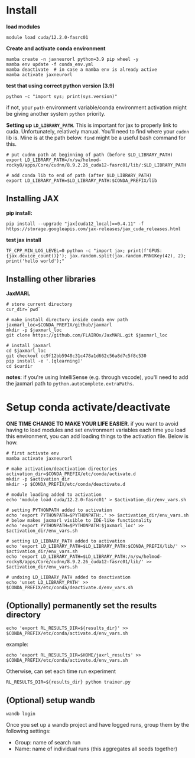 # Install
**load modules**
```
module load cuda/12.2.0-fasrc01
```

**Create and activate conda environment**
```
mamba create -n jaxneurorl python=3.9 pip wheel -y
mamba env update -f conda_env.yml
mamba deactivate  # in case a mamba env is already active
mamba activate jaxneurorl
```

**test that using correct python version (3.9)**
```
python -c "import sys; print(sys.version)"
```
if not, your `path` environment variable/conda environment activation might be giving another system `python` priority.

**Setting up `LD_LIBRARY_PATH`**.
This is important for jax to properly link to cuda. Unfortunately, relatively manual. You'll need to find where your `cudnn` lib is. Mine is at the path below. `find` might be a useful bash command for this.

```
# put cudnn path at beginning of path (before $LD_LIBRARY_PATH)
export LD_LIBRARY_PATH=/n/sw/helmod-rocky8/apps/Core/cudnn/8.9.2.26_cuda12-fasrc01/lib/:$LD_LIBRARY_PATH

# add conda lib to end of path (after $LD_LIBRARY_PATH)
export LD_LIBRARY_PATH=$LD_LIBRARY_PATH:$CONDA_PREFIX/lib
```

## Installing JAX
**pip install:**
```
pip install --upgrade "jax[cuda12_local]==0.4.11" -f https://storage.googleapis.com/jax-releases/jax_cuda_releases.html
```

**test jax install**
```
TF_CPP_MIN_LOG_LEVEL=0 python -c "import jax; print(f'GPUS: {jax.device_count()}'); jax.random.split(jax.random.PRNGKey(42), 2); print('hello world');"
```

## Installing other libraries

**JaxMARL**
```
# store current directory
cur_dir=`pwd`

# make install directory inside conda env path
jaxmarl_loc=$CONDA_PREFIX/github/jaxmarl
mkdir -p $jaxmarl_loc
git clone https://github.com/FLAIROx/JaxMARL.git $jaxmarl_loc

# install jaxmarl
cd $jaxmarl_loc
git checkout cc9f12bb5948c31c478a1d662c56a8d7c5f8c530
pip install -e '.[qlearning]'
cd $curdir
```

**notes**: if you're using IntelliSense (e.g. through vscode), you'll need to add the jaxmarl path to `python.autoComplete.extraPaths`.

# Setup conda activate/deactivate

**ONE TIME CHANGE TO MAKE YOUR LIFE EASIER**. if you want to avoid having to load modules and set environment variables each time you load this environment, you can add loading things to the activation file. Below is how.

```
# first activate env
mamba activate jaxneurorl

# make activation/deactivation directories
activation_dir=$CONDA_PREFIX/etc/conda/activate.d
mkdir -p $activation_dir
mkdir -p $CONDA_PREFIX/etc/conda/deactivate.d

# module loading added to activation
echo 'module load cuda/12.2.0-fasrc01' > $activation_dir/env_vars.sh

# setting PYTHONPATH added to activation
echo 'export PYTHONPATH=$PYTHONPATH:.' >> $activation_dir/env_vars.sh
# below makes jaxmarl visible to IDE-like functionality
echo 'export PYTHONPATH=$PYTHONPATH:$jaxmarl_loc' >> $activation_dir/env_vars.sh

# setting LD_LIBRARY_PATH added to activation
echo 'export LD_LIBRARY_PATH=$LD_LIBRARY_PATH:$CONDA_PREFIX/lib/' >> $activation_dir/env_vars.sh
echo 'export LD_LIBRARY_PATH=$LD_LIBRARY_PATH:/n/sw/helmod-rocky8/apps/Core/cudnn/8.9.2.26_cuda12-fasrc01/lib/' >> $activation_dir/env_vars.sh

# undoing LD_LIBRARY_PATH added to deactivation
echo 'unset LD_LIBRARY_PATH' >> $CONDA_PREFIX/etc/conda/deactivate.d/env_vars.sh
```



## (Optionally) permanently set the results directory
```
echo 'export RL_RESULTS_DIR=${results_dir}' >> $CONDA_PREFIX/etc/conda/activate.d/env_vars.sh
```
example:
```
echo 'export RL_RESULTS_DIR=$HOME/jaxrl_results' >> $CONDA_PREFIX/etc/conda/activate.d/env_vars.sh
```

Otherwise, can set each time run experiment
```
RL_RESULTS_DIR=${results_dir} python trainer.py
```

## (Optional) setup wandb
```
wandb login
```
Once you set up a wandb project and have logged runs, group them by the following settings:
- Group: name of search run
- Name: name of individual runs (this aggregates all seeds together)
